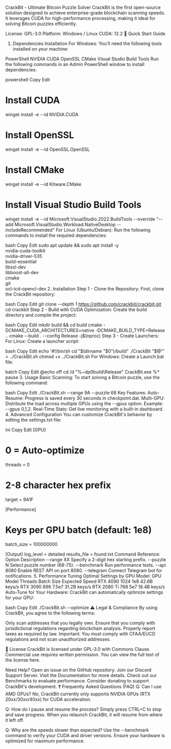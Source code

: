CrackBit - Ultimate Bitcoin Puzzle Solver
CrackBit is the first open-source solution designed to achieve enterprise-grade blockchain scanning speeds. It leverages CUDA for high-performance processing, making it ideal for solving Bitcoin puzzles efficiently.

License: GPL-3.0
Platform: Windows / Linux
CUDA: 12.2
🚀 Quick Start Guide
1. Dependencies Installation
For Windows:
You'll need the following tools installed on your machine:

PowerShell
NVIDIA CUDA
OpenSSL
CMake
Visual Studio Build Tools
Run the following commands in an Admin PowerShell window to install dependencies:

powershell
Copy
Edit
# Install CUDA
winget install -e --id NVIDIA.CUDA

# Install OpenSSL
winget install -e --id OpenSSL.OpenSSL

# Install CMake
winget install -e --id Kitware.CMake

# Install Visual Studio Build Tools
winget install -e --id Microsoft.VisualStudio.2022.BuildTools --override "--add Microsoft.VisualStudio.Workload.NativeDesktop --includeRecommended"
For Linux (Ubuntu/Debian):
Run the following commands to install the required dependencies:

bash
Copy
Edit
sudo apt update && sudo apt install -y \
    nvidia-cuda-toolkit \
    nvidia-driver-535 \
    build-essential \
    libssl-dev \
    libboost-all-dev \
    cmake \
    git \
    ocl-icd-opencl-dev
2. Installation
Step 1 - Clone the Repository:
First, clone the CrackBit repository:

bash
Copy
Edit
git clone --depth 1 https://github.com/crackbit/crackbit.git
cd crackbit
Step 2 - Build with CUDA Optimization:
Create the build directory and compile the project:

bash
Copy
Edit
mkdir build && cd build
cmake -DCMAKE_CUDA_ARCHITECTURES=native -DCMAKE_BUILD_TYPE=Release ..
cmake --build . --config Release -j$(nproc)
Step 3 - Create Launchers:
For Linux: Create a launcher script:

bash
Copy
Edit
echo '#!/bin/sh
cd "$(dirname "$0")/build"
./CrackBit "$@"' > ../CrackBit.sh
chmod +x ../CrackBit.sh
For Windows: Create a Launch.bat file:

batch
Copy
Edit
@echo off
cd /d "%~dp0build\Release"
CrackBit.exe %*
pause
3. Usage
Basic Scanning:
To start solving a Bitcoin puzzle, use the following command:

bash
Copy
Edit
./CrackBit.sh --range 9A --puzzle 68
Key Features:
Auto-Resume: Progress is saved every 30 seconds in checkpoint.dat.
Multi-GPU: Distribute the load across multiple GPUs using the --gpus option. Example: --gpus 0,1,2.
Real-Time Stats: Get live monitoring with a built-in dashboard.
4. Advanced Configuration
You can customize CrackBit's behavior by editing the settings.txt file:

ini
Copy
Edit
[GPU]
# 0 = Auto-optimize
threads = 0  
# 2-8 character hex prefix
target = 9A1F

[Performance]
# Keys per GPU batch (default: 1e8)
batch_size = 100000000

[Output]
log_level = detailed
results_file = found.txt
Command Reference:
Option	Description
--range XX	Specify a 2-digit hex starting prefix.
--puzzle N	Select puzzle number (68-75).
--benchmark	Run performance tests.
--api 8080	Enable REST API on port 8080.
--telegram	Connect Telegram bot for notifications.
5. Performance Tuning
Optimal Settings by GPU Model:
GPU Model	Threads	Batch Size	Expected Speed
RTX 4090	1024	1e8	42.6B keys/s
RTX 3090	896	7.5e7	31.2B keys/s
RTX 2080 Ti	768	5e7	18.4B keys/s
Auto-Tune for Your Hardware:
CrackBit can automatically optimize settings for your GPU:

bash
Copy
Edit
./CrackBit.sh --optimize
⚠️ Legal & Compliance
By using CrackBit, you agree to the following terms:

Only scan addresses that you legally own.
Ensure that you comply with jurisdictional regulations regarding blockchain analysis.
Properly report taxes as required by law.
Important: You must comply with CFAA/EUCD regulations and not scan unauthorized addresses.

📜 License
CrackBit is licensed under GPL-3.0 with Commons Clause. Commercial use requires written permission. You can view the full text of the license here.

Need Help?
Open an issue on the GitHub repository.
Join our Discord Support Server.
Visit the Documentation for more details.
Check out our Benchmarks to evaluate performance.
Consider donating to support CrackBit's development.
❓ Frequently Asked Questions (FAQ)
Q: Can I use AMD GPUs?
No, CrackBit currently only supports NVIDIA GPUs (RTX 20xx/30xx/40xx) for CUDA acceleration.

Q: How do I pause and resume the process?
Simply press CTRL+C to stop and save progress. When you relaunch CrackBit, it will resume from where it left off.

Q: Why are the speeds slower than expected?
Use the --benchmark command to verify your CUDA and driver versions. Ensure your hardware is optimized for maximum performance.